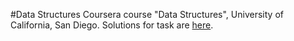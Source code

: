 #Data Structures
Coursera course "Data Structures", University of California, San Diego. Solutions for task are [here](https://github.com/lesyk/DataStructuresAssignmentsSolutions).
